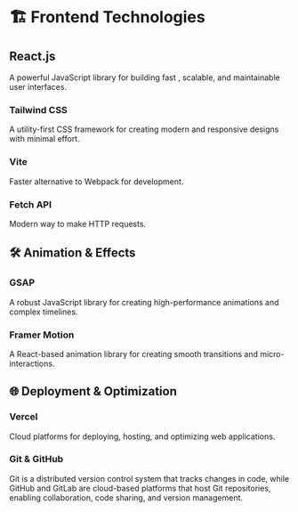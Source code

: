﻿# 🏗️ Frontend Technologies

## React.js 
A powerful JavaScript library for building fast , scalable, and maintainable user interfaces.
### Tailwind CSS 
A utility-first CSS framework for creating modern and responsive designs with minimal effort.
### Vite 
Faster alternative to Webpack for development.
### Fetch API
Modern way to make HTTP requests.

## 🛠️  Animation & Effects

### GSAP 
 A robust JavaScript library for creating high-performance animations and complex timelines.
### Framer Motion 
 A React-based animation library for creating smooth transitions and micro-interactions.

## 🌐 Deployment & Optimization

### Vercel  
Cloud platforms for deploying, hosting, and optimizing web applications.
### Git & GitHub 
Git is a distributed version control system that tracks changes in code, while GitHub and GitLab are cloud-based platforms that host Git repositories, enabling collaboration, code sharing, and version management.
